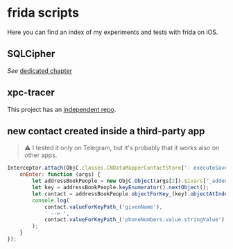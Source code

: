 # frida scripts

Here you can find an index of my experiments and tests with frida on iOS.

## SQLCipher

_See_ [dedicated chapter](sqlcipher/)

## xpc-tracer

This project has an [independent repo](https://github.com/miticollo/xpc-tracer).

## new contact created inside a third-party app

> :warning: I tested it only on Telegram, but it's probably that it works also on other apps.

```javascript
Interceptor.attach(ObjC.classes.CNDataMapperContactStore['- executeSaveRequest:response:error:'].implementation, {
    onEnter: function (args) {
        let addressBookPeople = new ObjC.Object(args[2]).$ivars["_addedContactsByIdentifier"]; // __NSDictionaryM
        let key = addressBookPeople.keyEnumerator().nextObject();
        let contact = addressBookPeople.objectForKey_(key).objectAtIndex_(0);
        console.log(
            contact.valueForKeyPath_('givenName'),
            ' --> ',
            contact.valueForKeyPath_('phoneNumbers.value.stringValue').objectAtIndex_(0)
        );
    }
});
```